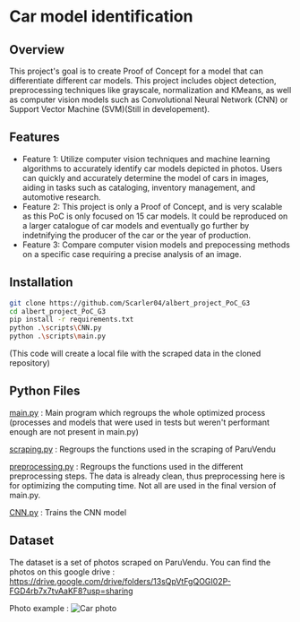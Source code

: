 # Car model identification

## Overview
This project's goal is to create Proof of Concept for a model that can differentiate different car models. This project includes object detection, preprocessing techniques like grayscale, normalization and KMeans, as well as computer vision models such as Convolutional Neural Network (CNN) or Support Vector Machine (SVM)(Still in developement).

## Features
- Feature 1: Utilize computer vision techniques and machine learning algorithms to accurately identify car models depicted in photos. Users can quickly and accurately determine the model of cars in images, aiding in tasks such as cataloging, inventory management, and automotive research.
- Feature 2: This project is only a Proof of Concept, and is very scalable as this PoC is only focused on 15 car models. It could be reproduced on a larger catalogue of car models and eventually go further by indetnifying the producer of the car or the year of production.
- Feature 3: Compare computer vision models and prepocessing methods on a specific case requiring a precise analysis of an image.

## Installation

```bash
git clone https://github.com/Scarler04/albert_project_PoC_G3
cd albert_project_PoC_G3
pip install -r requirements.txt
python .\scripts\CNN.py
python .\scripts\main.py
```
(This code will create a local file with the scraped data in the cloned repository)

## Python Files
[main.py](scripts/main.py) : Main program which regroups the whole optimized process (processes and models that were used in tests but weren't performant enough are not present in main.py)

[scraping.py](scripts/scraping.py) : Regroups the functions used in the scraping of ParuVendu

[preprocessing.py](scripts/preprocessing.py) : Regroups the functions used in the different preprocessing steps. The data is already clean, thus preprocessing here is for optimizing the computing time. Not all are used in the final version of main.py.

[CNN.py](scripts/CNN.py) : Trains the CNN model

## Dataset
The dataset is a set of photos scraped on ParuVendu. You can find the photos on this google drive :
https://drive.google.com/drive/folders/13sQpVtFgQOGI02P-FGD4rb7x7tvAaKF8?usp=sharing

Photo example :
![Car photo](citroen-c3-1.jpg)


